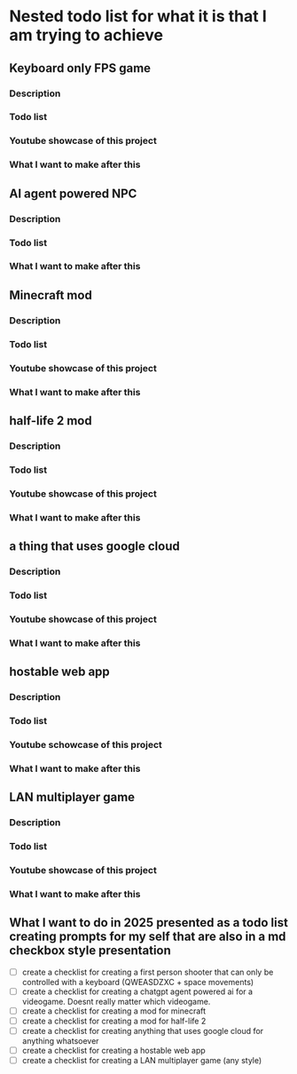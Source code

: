 # Nested todo list for what it is that I am trying to achieve

## Keyboard only FPS game

### Description

### Todo list

### Youtube showcase of this project

### What I want to make after this

## AI agent powered NPC

### Description

### Todo list

### What I want to make after this

## Minecraft mod

### Description

### Todo list

### Youtube showcase of this project

### What I want to make after this

## half-life 2 mod

### Description

### Todo list

### Youtube showcase of this project

### What I want to make after this

## a thing that uses google cloud

### Description

### Todo list

### Youtube showcase of this project

### What I want to make after this

## hostable web app

### Description

### Todo list

### Youtube schowcase of this project

### What I want to make after this

## LAN multiplayer game

### Description

### Todo list

### Youtube showcase of this project

### What I want to make after this

## What I want to do in 2025 presented as a todo list creating prompts for my self that are also in a md checkbox style presentation

- [ ] create a checklist for creating a first person shooter that can only be controlled with a keyboard (QWEASDZXC + space movements)
- [ ] create a checklist for creating a chatgpt agent powered ai for a videogame. Doesnt really matter which videogame.
- [ ] create a checklist for creating a mod for minecraft
- [ ] create a checklist for creating a mod for half-life 2
- [ ] create a checklist for creating anything that uses google cloud for anything whatsoever
- [ ] create a checklist for creating a hostable web app
- [ ] create a checklist for creating a LAN multiplayer game (any style)
